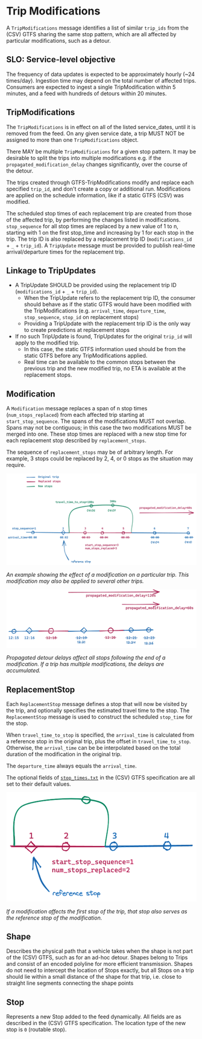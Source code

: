 # Trip Modifications

A `TripModifications` message identifies a list of similar `trip_ids` from the (CSV) GTFS sharing the same stop pattern, which are all affected by particular modifications, such as a detour.

## SLO: Service-level objective

The frequency of data updates is expected to be approximately hourly (~24 times/day). Ingestion time may depend on the total number of affected trips. Consumers are expected to ingest a single TripModification within 5 minutes, and a feed with hundreds of detours within 20 minutes.

## TripModifications

The `TripModifications` is in effect on all of the listed service\_dates, until it is removed from the feed. On any given service date, a trip MUST NOT be assigned to more than one `TripModifications` object.

There MAY be multiple `TripModifications` for a given stop pattern. It may be desirable to split the trips into multiple modifications e.g. if the `propagated_modification_delay` changes significantly, over the course of the detour.

The trips created through GTFS-TripModifications modify and replace each specified `trip_id`, and don't create a copy or additional run. Modifications are applied on the schedule information, like if a static GTFS (CSV) was modified. 

The scheduled stop times of each replacement trip are created from those of the affected trip, by performing the changes listed in modifications. `stop_sequence` for all stop times are replaced by a new value of 1 to n, starting with 1 on the first stop_time and increasing by 1 for each stop in the trip. The trip ID is also replaced by a replacement trip ID (`modifications_id` + `_` + `trip_id`). A `TripUpdate` message must be provided to publish real-time arrival/departure times for the replacement trip.


## Linkage to TripUpdates

* A TripUpdate SHOULD be provided using the replacement trip ID (`modifications_id` + `_` + `trip_id`). 
    * When the TripUpdate refers to the replacement trip ID, the consumer should behave as if the static GTFS would have been modified with the TripModifications (e.g. `arrival_time`, `departure_time`, `stop_sequence`, `stop_id` on replacement stops)
    * Providing a TripUpdate with the replacement trip ID is the only way to create predictions at replacement stops
* If no such TripUpdate is found, TripUpdates for the original `trip_id` will apply to the modified trip. 
    * In this case, the static GTFS information used should be from the static GTFS before any TripModifications applied. 
    * Real time can be available to the common stops between the previous trip and the new modified trip, no ETA is available at the replacement stops.

##  Modification

A `Modification` message replaces a span of n stop times (`num_stops_replaced`) from each affected trip starting at `start_stop_sequence`. The spans of the modifications MUST not overlap. Spans may not be contiguous; in this case the two modifications MUST be merged into one.  These stop times are replaced with a new stop time for each replacement stop described by `replacement_stops`.

The sequence of `replacement_stops` may be of arbitrary length. For example, 3 stops could be replaced by 2, 4, or 0 stops as the situation may require.

![](images/trip_modification.png)

_An example showing the effect of a modification on a particular trip. This modification may also be applied to several other trips._

![](images/propagated_delay.png)

_Propagated detour delays affect all stops following the end of a modification. If a trip has multiple modifications, the delays are accumulated._

## ReplacementStop

Each `ReplacementStop` message defines a stop that will now be visited by the trip, and optionally specifies the estimated travel time to the stop. The `ReplacementStop` message is used to construct the scheduled `stop_time` for the stop.

When `travel_time_to_stop` is specified, the `arrival_time` is calculated from a reference stop in the original trip, plus the offset in `travel_time_to_stop`. Otherwise, the `arrival_time` can be be interpolated based on the total duration of the modification in the original trip.

The `departure_time` always equals the `arrival_time`.

The optional fields of [`stop_times.txt`](https://github.com/google/transit/blob/master/gtfs/spec/en/reference.md#stop_timestxt) in the (CSV) GTFS specification are all set to their default values.

![](images/first_stop_reference.png)

_If a modification affects the first stop of the trip, that stop also serves as the reference stop of the modification._

## Shape

Describes the physical path that a vehicle takes when the shape is not part of the (CSV) GTFS, such as for an ad-hoc detour. Shapes belong to Trips and consist of an encoded polyline for more efficient transmission.  Shapes do not need to intercept the location of Stops exactly, but all Stops on a trip should lie within a small distance of the shape for that trip, i.e. close to straight line segments connecting the shape points

## Stop

Represents a new Stop added to the feed dynamically. All fields are as described in the (CSV) GTFS specification. The location type of the new stop is `0` (routable stop).

